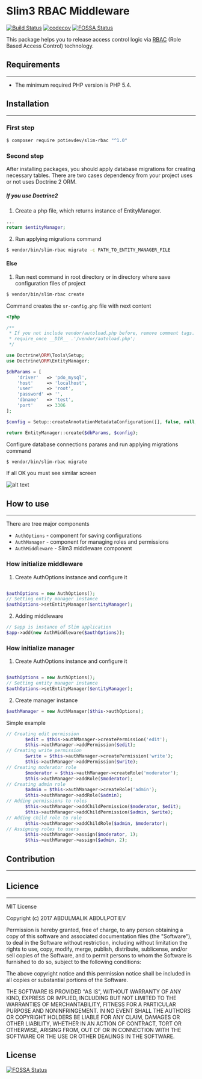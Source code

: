 # Slim3 RBAC Middleware

[![Build Status](https://travis-ci.org/potievdev/slim-rbac.svg?branch=master)](https://travis-ci.org/potievdev/slim-rbac)
[![codecov](https://codecov.io/gh/potievdev/slim-rbac/branch/master/graph/badge.svg)](https://codecov.io/gh/potievdev/slim-rbac)
[![FOSSA Status](https://app.fossa.io/api/projects/git%2Bgithub.com%2Fpotievdev%2Fslim-rbac.svg?type=shield)](https://app.fossa.io/projects/git%2Bgithub.com%2Fpotievdev%2Fslim-rbac?ref=badge_shield)

This package helps you to release access control logic via [RBAC](https://en.wikipedia.org/wiki/Role-based_access_control) (Role Based Access Control) technology.

## Requirements
---

- The minimum required PHP version is PHP 5.4.

## Installation
---

### First step

```sh
$ composer require potievdev/slim-rbac "^1.0"
```

### Second step

After installing packages, you should apply database migrations for creating necessary tables. 
There are two cases dependency from your project uses or not uses Doctrine 2 ORM.

##### If you use  Doctrine2

1. Create a php file, which returns instance of EntityManager.

```php
...
return $entityManager;
```

2. Run applying migrations command

```sh
$ vendor/bin/slim-rbac migrate -c PATH_TO_ENTITY_MANAGER_FILE
```

#### Else

1. Run next command in root directory or in directory where save configuration files of project

```sh
$ vendor/bin/slim-rbac create
```

Command creates the `sr-config.php` file with next content

```php
<?php

/**
 * If you not include vendor/autoload.php before, remove comment tags.
 * require_once __DIR__ .'/vendor/autoload.php';
 */

use Doctrine\ORM\Tools\Setup;
use Doctrine\ORM\EntityManager;

$dbParams = [
    'driver'   => 'pdo_mysql',
    'host'     => 'localhost',
    'user'     => 'root',
    'password' => '',
    'dbname'   => 'test',
    'port'     => 3306
];

$config = Setup::createAnnotationMetadataConfiguration([], false, null, null, false);

return EntityManager::create($dbParams, $config);
```

Configure database connections params and run applying migrations command

```sh
$ vendor/bin/slim-rbac migrate
```

If all OK you must see similar screen

![alt text](https://3.downloader.disk.yandex.ru/disk/782e11e8921bcfee4ea27a72435df7daed1143be642dc7d16f0e56f551e82c71/5a3db17f/YDaZG483KqpGyRGM7PeuU7xeykrU0TVIUy_eD6Cnj68YRmNeDwNIGK0sEtC9132Xv_8Lm7GO59c_KhyTJ4s3Cw%3D%3D?uid=0&filename=2017-12-23_00-12-42.png&disposition=inline&hash=&limit=0&content_type=image%2Fpng&fsize=14626&hid=f6d1fe369a897a4c23f44ef036e2d5a6&media_type=image&tknv=v2&etag=3d96d11be88f0d4c592264e02c6ccb50)

## How to use
---

There are tree major components

- `AuthOptions` - component for saving configurations
- `AuthManager` - component for managing roles and permissions
- `AuthMiddleware` - Slim3 middleware component

### How initialize middleware 

1. Create AuthOptions instance and configure it 

```php

$authOptions = new AuthOptions();
// Setting entity manager instance
$authOptions->setEntityManager($entityManager);

```
2. Adding middleware

```php
// $app is instance of Slim application
$app->add(new AuthMiddleware($authOptions));
```
### How initialize manager
 1. Create AuthOptions instance and configure it 
 
 ```php
 
 $authOptions = new AuthOptions();
 // Setting entity manager instance
 $authOptions->setEntityManager($entityManager);
 
 ```
 2. Create manager instance
 
 ```php
$authManager = new AuthManager($this->authOptions);
 ```
 
Simple example
 ```php
 // Creating edit permission
        $edit = $this->authManager->createPermission('edit');
        $this->authManager->addPermission($edit);
// Creating write permission
        $write = $this->authManager->createPermission('write');
        $this->authManager->addPermission($write);
// Creating moderator role
        $moderator = $this->authManager->createRole('moderator');
        $this->authManager->addRole($moderator);
// Creating admin role
        $admin = $this->authManager->createRole('admin');
        $this->authManager->addRole($admin);
// Adding permissions to roles
        $this->authManager->addChildPermission($moderator, $edit);
        $this->authManager->addChildPermission($admin, $write);
// Adding child role to role
        $this->authManager->addChildRole($admin, $moderator);
// Assigning roles to users
        $this->authManager->assign($moderator, 1);
        $this->authManager->assign($admin, 2);
 ```

## Contribution
---

## Licience
---
MIT License

Copyright (c) 2017 ABDULMALIK ABDULPOTIEV

Permission is hereby granted, free of charge, to any person obtaining a copy
of this software and associated documentation files (the "Software"), to deal
in the Software without restriction, including without limitation the rights
to use, copy, modify, merge, publish, distribute, sublicense, and/or sell
copies of the Software, and to permit persons to whom the Software is
furnished to do so, subject to the following conditions:

The above copyright notice and this permission notice shall be included in all
copies or substantial portions of the Software.

THE SOFTWARE IS PROVIDED "AS IS", WITHOUT WARRANTY OF ANY KIND, EXPRESS OR
IMPLIED, INCLUDING BUT NOT LIMITED TO THE WARRANTIES OF MERCHANTABILITY,
FITNESS FOR A PARTICULAR PURPOSE AND NONINFRINGEMENT. IN NO EVENT SHALL THE
AUTHORS OR COPYRIGHT HOLDERS BE LIABLE FOR ANY CLAIM, DAMAGES OR OTHER
LIABILITY, WHETHER IN AN ACTION OF CONTRACT, TORT OR OTHERWISE, ARISING FROM,
OUT OF OR IN CONNECTION WITH THE SOFTWARE OR THE USE OR OTHER DEALINGS IN THE
SOFTWARE.

## License
[![FOSSA Status](https://app.fossa.io/api/projects/git%2Bgithub.com%2Fpotievdev%2Fslim-rbac.svg?type=large)](https://app.fossa.io/projects/git%2Bgithub.com%2Fpotievdev%2Fslim-rbac?ref=badge_large)